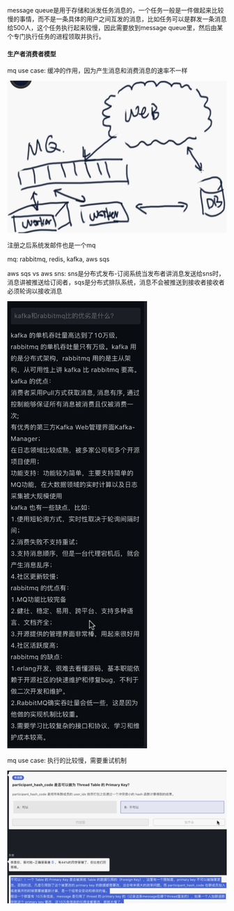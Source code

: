 

message queue是用于存储和派发任务消息的，一个任务一般是一件做起来比较慢的事情，而不是一条具体的用户之间互发的消息，比如任务可以是群发一条消息给500人，这个任务执行起来较慢，因此需要放到message queue里，然后由某个专门执行任务的进程领取并执行。

#### 生产者消费者模型
mq use case: 缓冲的作用，因为产生消息和消费消息的速率不一样



![20210705165150](https://raw.githubusercontent.com/corykingsf/hack-system-design-pixel/main/pictures/20210705165150.png)

注册之后系统发邮件也是一个mq 

mq: rabbitmq, redis, kafka, aws sqs


aws sqs vs aws sns:
sns是分布式发布-订阅系统当发布者讲消息发送给sns时， 消息讲被推送给订阅者，sqs是分布式排队系统，消息不会被推送到接收者接收者必须轮询以接收消息

![20210705171323](https://raw.githubusercontent.com/corykingsf/hack-system-design-pixel/main/pictures/20210705171323.png)

mq use case:
执行的比较慢，需要重试机制

![20210706132958](https://raw.githubusercontent.com/corykingsf/hack-system-design-pixel/main/pictures/20210706132958.png)